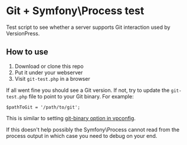 # Git + Symfony\\Process test

Test script to see whether a server supports Git interaction used by VersionPress.


## How to use

1. Download or clone this repo
2. Put it under your webserver
3. Visit `git-test.php` in a browser

If all went fine you should see a Git version. If not, try to update the `git-test.php` file to point to your Git binary. For example:

    $pathToGit = '/path/to/git';

 This is similar to setting [git-binary option in vpconfig](http://docs.versionpress.net/en/getting-started/configuration#git-binary).

If this doesn't help possibly the Symfony\\Process cannot read from the process output in which case you need to debug on your end.
